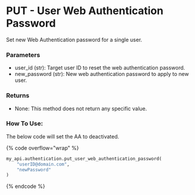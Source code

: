 # PUT - User Web Authentication Password

Set new Web Authentication password for a single user.

### Parameters&#x20;

* user\_id (str): Target user ID to reset the web authentication password.&#x20;
* new\_password (str): New web authentication password to apply to new user.

### Returns

* None: This method does not return any specific value.

### How To Use:

The below code will set the AA to deactivated.

{% code overflow="wrap" %}
```python
my_api.authentication.put_user_web_authentication_password(
    "userID@domain.com",
    "newPassword"
)
```
{% endcode %}

